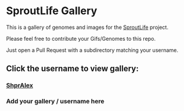# SproutLife Gallery

This is a gallery of genomes and images for the [SproutLife](https://github.com/ShprAlex/SproutLife) project.

Please feel free to contribute your Gifs/Genomes to this repo.

Just open a Pull Request with a subdirectory matching your username.

## Click the username to view gallery:

### [ShprAlex](https://github.com/ShprAlex/SproutLife-Gallery/blob/master/ShprAlex/README.md)

### Add your gallery / username here